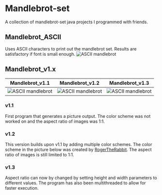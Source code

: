 # Mandlebrot-set
A collection of mandlebrot-set java projects I programmed with friends.

## Mandlebrot_ASCII
Uses ASCII characters to print out the mandlebrot set. Results are satisfactory if font is small enough.
![ASCII mandlebrot](https://github.com/Runtime-Learner/mandlebrot-set/blob/main/Mandelbrot_ASCII/images/0-0-2_ASCII.PNG)

## Mandlebrot_v1.x
| Mandlebrot_v1.1  | Mandlebrot_v1.2 | Mandlebrot_v1.3 |
|:----------:|:-------------:|:------:|
| ![ASCII mandlebrot](https://github.com/Runtime-Learner/mandlebrot-set/blob/main/Mandlebrot_1.0/images/mandlebrotset_v1.1.png) | ![ASCII mandlebrot](https://github.com/Runtime-Learner/mandlebrot-set/blob/main/Mandlebrot_1.0/images/mandlebrotset_v1.2.png) | ![ASCII mandlebrot](https://github.com/Runtime-Learner/mandlebrot-set/blob/main/Mandlebrot_1.0/images/MandlebrotSet_v1.3.png) |

### v1.1
First program that generates a picture output. The color scheme was not worked on and the aspect ratio of images was 1:1.

### v1.2
This version builds upon v1.1 by adding multiple color schemes. The color scheme in the picture below was created by [RogerTheRabbit](https://github.com/RogerTheRabbit). The aspect ratio of images is still limited to 1:1.

### v1.3
Aspect ratio can now by changed by setting height and width parameters to different values. The program has also been multithreaded to allow for faster execution.
